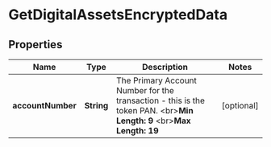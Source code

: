 
# GetDigitalAssetsEncryptedData

## Properties
Name | Type | Description | Notes
------------ | ------------- | ------------- | -------------
**accountNumber** | **String** | The Primary Account Number for the transaction - this is the token PAN. &lt;br&gt;__Min Length: 9__ &lt;br&gt;__Max Length: 19__  |  [optional]



